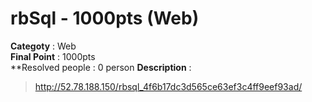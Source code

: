 rbSql - 1000pts (Web)
========================
**Categoty** : Web<br />
**Final Point** : 1000pts<br />
**Resolved people : 0 person
**Description** : 
> http://52.78.188.150/rbsql_4f6b17dc3d565ce63ef3c4ff9eef93ad/
